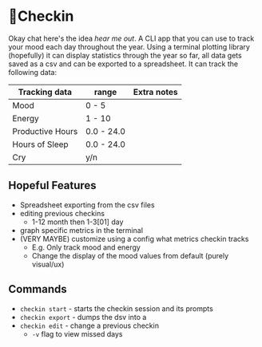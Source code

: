 # 📔Checkin

Okay chat here's the idea *hear me out*. A CLI app that you can use to track your mood each day throughout the year. Using a terminal plotting library (hopefully) it can display statistics through the year so far, all data gets saved as a csv and can be exported to a spreadsheet. It can track the following data:

| Tracking data   | range        | Extra notes |
|-----------------|--------------|-------------|
| Mood            | 0 - 5        |             |
| Energy          | 1 - 10       |             |
| Productive Hours| 0.0 - 24.0   |             |
| Hours of Sleep  | 0.0 - 24.0   |             |
| Cry             | y/n          |             |


## Hopeful Features
- Spreadsheet exporting from the csv files
- editing previous checkins
    - 1-12 month then 1-3[01] day
- graph specific metrics in the terminal
- (VERY MAYBE) customize using a config what metrics checkin tracks
    - E.g. Only track mood and energy
    - Change the display of the mood values from default (purely visual/ux)

## Commands
- `checkin start` - starts the checkin session and its prompts
- `checkin export` - dumps the dsv into a 
- `checkin edit` - change a previous checkin
    - `-v` flag to view missed days


